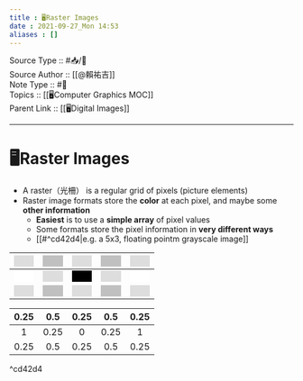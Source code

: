 ```yaml
---
title : 🖥️Raster Images
date : 2021-09-27_Mon 14:53
aliases : []
---
```

Source Type :: #📥/📄 <br>
Source Author :: [[@賴祐吉]]<br>
Note Type :: #📝 <br>
Topics :: [[🖥️Computer Graphics MOC]]<br>
Parent Link :: [[🖥️Digital Images]]<br>

---
# 🖥️Raster Images

+ A raster（光柵） is a regular grid of pixels (picture elements)
+ Raster image formats store the **color** at each pixel, and maybe some **other information**
	- **Easiest** is to use a **simple array** of pixel values
	- Some formats store the pixel information in **very different ways**
	- [[#^cd42d4|e.g. a 5x3, floating pointm grayscale image]]

| <span style="background: #DDDDDD;color: transparent;">0.25</span> | <span style="background: #C0C0C0;color: transparent;">0.50</span> | <span style="background: #DDDDDD;color: transparent;">0.25</span> | <span style="background: #C0C0C0;color: transparent;">0.50</span> | <span style="background: #DDDDDD;color: transparent;">0.25</span> |
|:-----------------------------------------------------------------:|:-----------------------------------------------------------------:|:-----------------------------------------------------------------:|:-----------------------------------------------------------------:|:-----------------------------------------------------------------:|
| <span style="background: #FFFFFF;color: transparent;">1.00</span> | <span style="background: #DDDDDD;color: transparent;">0.25</span> | <span style="background: #000000;color: transparent;">0.00</span> | <span style="background: #DDDDDD;color: transparent;">0.25</span> | <span style="background: #FFFFFF;color: transparent;">1.00</span> |
| <span style="background: #DDDDDD;color: transparent;">0.25</span> | <span style="background: #C0C0C0;color: transparent;">0.50</span> | <span style="background: #DDDDDD;color: transparent;">0.25</span> | <span style="background: #C0C0C0;color: transparent;">0.50</span> | <span style="background: #DDDDDD;color: transparent;">0.25</span> |

| 0.25 | 0.5  | 0.25 | 0.5  | 0.25 |
|:----:|:----:|:----:|:----:|:----:|
|  1   | 0.25 |  0   | 0.25 |  1   |
| 0.25 | 0.5  | 0.25 | 0.5  | 0.25 |

^cd42d4